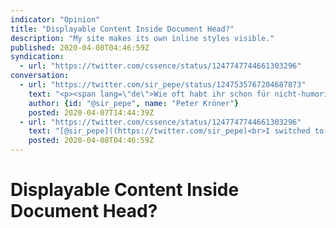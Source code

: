 ```yaml
---
indicator: "Opinion"
title: "Displayable Content Inside Document Head?"
description: "My site makes its own inline styles visible."
published: 2020-04-08T04:46:59Z
syndication:
  - url: "https://twitter.com/cssence/status/1247747744661303296"
conversation:
  - url: "https://twitter.com/sir_pepe/status/1247535767204687873"
    text: "<p><span lang=\"de\">Wie oft habt ihr schon für nicht-humoristische Zwecke &lt;script&gt;, &lt;head&gt; usw. sichtbar gemacht und wie normale Elemente verwendet?</span></p>"
    author: {id: "@sir_pepe", name: "Peter Kröner"}
    posted: 2020-04-07T14:44:39Z
  - url: "https://twitter.com/cssence/status/1247747744661303296"
    text: "[@sir_pepe]((https://twitter.com/sir_pepe)<br>I switched to <code>head {display:block}</code> on my personal site 5+ years ago. Still on. But I’m not sure if this qualifies as nonhumorous.<br>[cssence.com/2015/head-display-block](/2015/head-display-block)"
    posted: 2020-04-08T04:46:59Z
---
```


# Displayable Content Inside Document Head?
